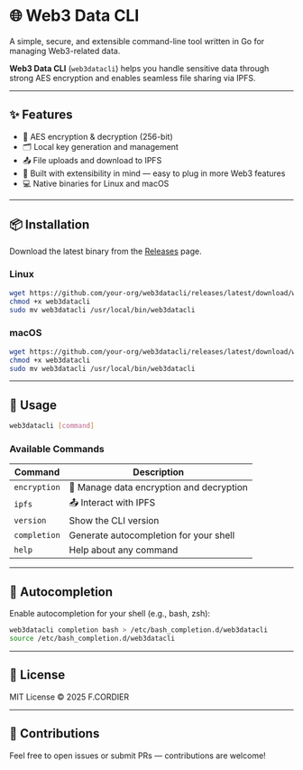 # 🌐 Web3 Data CLI

A simple, secure, and extensible command-line tool written in Go for managing Web3-related data.

**Web3 Data CLI** (`web3datacli`) helps you handle sensitive data through strong AES encryption and enables seamless file sharing via IPFS.

---

## ✨ Features

- 🔐 AES encryption & decryption (256-bit)
- 🗂 Local key generation and management
- 📤 File uploads and download to IPFS
- 🧩 Built with extensibility in mind — easy to plug in more Web3 features
- 💻 Native binaries for Linux and macOS

---

## 📦 Installation

Download the latest binary from the [Releases](https://github.com/your-org/web3datacli/releases) page.

### Linux

```bash
wget https://github.com/your-org/web3datacli/releases/latest/download/web3datacli-linux -O web3datacli
chmod +x web3datacli
sudo mv web3datacli /usr/local/bin/web3datacli
```

### macOS

```bash
wget https://github.com/your-org/web3datacli/releases/latest/download/web3datacli-darwin -O web3datacli
chmod +x web3datacli
sudo mv web3datacli /usr/local/bin/web3datacli
```

---

## 🚀 Usage

```bash
web3datacli [command]
```

### Available Commands

| Command      | Description                            |
|--------------|----------------------------------------|
| `encryption` | 🔐 Manage data encryption and decryption |
| `ipfs`       | 📤 Interact with IPFS                   |
| `version`    | Show the CLI version                   |
| `completion` | Generate autocompletion for your shell |
| `help`       | Help about any command                 |

---

## 🧠 Autocompletion

Enable autocompletion for your shell (e.g., bash, zsh):

```bash
web3datacli completion bash > /etc/bash_completion.d/web3datacli
source /etc/bash_completion.d/web3datacli
```

---

## 🧾 License

MIT License © 2025 F.CORDIER

---

## 🤝 Contributions

Feel free to open issues or submit PRs — contributions are welcome!